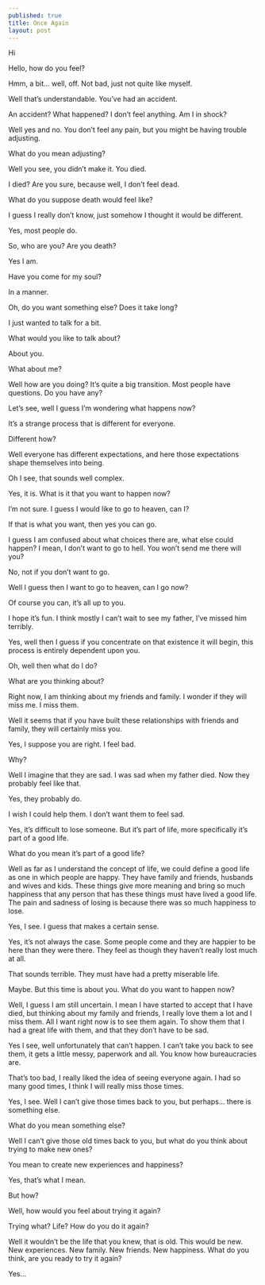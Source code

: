 ```yaml
---
published: true
title: Once Again
layout: post
---
```

Hi

Hello, how do you feel?

Hmm, a bit… well, off. Not bad, just not quite like myself.

Well that’s understandable. You’ve had an accident.

An accident? What happened? I don’t feel anything. Am I in shock?

Well yes and no. You don’t feel any pain, but you might be having trouble adjusting. 

What do you mean adjusting?

Well you see, you didn’t make it. You died. 

I died? Are you sure, because well, I don’t feel dead. 

What do you suppose death would feel like?

I guess I really don’t know, just somehow I thought it would be different.

Yes, most people do. 

So, who are you? Are you death?

Yes I am.

Have you come for my soul?

In a manner. 

Oh, do you want something else? Does it take long?

I just wanted to talk for a bit. 

What would you like to talk about?

About you.

What about me?

Well how are you doing? It’s quite a big transition. Most people have questions. Do you have any?

Let’s see, well I guess I’m wondering what happens now?

It’s a strange process that is different for everyone. 

Different how?

Well everyone has different expectations, and here those expectations shape themselves into being. 

Oh I see, that sounds well complex. 

Yes, it is. What is it that you want to happen now?

I’m not sure. I guess I would like to go to heaven, can I?

If that is what you want, then yes you can go. 

I guess I am confused about what choices there are, what else could happen? I mean, I don’t want to go to hell. You won’t send me there will you?

No, not if you don’t want to go. 

Well I guess then I want to go to heaven, can I go now?

Of course you can, it’s all up to you. 

I hope it’s fun. I think mostly I can’t wait to see my father, I’ve missed him terribly. 

Yes, well then I guess if you concentrate on that existence it will begin, this process is entirely dependent upon you. 

Oh, well then what do I do?

What are you thinking about?

Right now, I am thinking about my friends and family. I wonder if they will miss me. I miss them. 

Well it seems that if you have built these relationships with friends and family, they will certainly miss you. 

Yes, I suppose you are right. I feel bad.

Why?

Well I imagine that they are sad. I was sad when my father died. Now they probably feel like that. 

Yes, they probably do. 

I wish I could help them. I don’t want them to feel sad. 

Yes, it’s difficult to lose someone. But it’s part of life, more specifically it’s part of a good life. 

What do you mean it’s part of a good life?

Well as far as I understand the concept of life, we could define a good life as one in which people are happy. They have family and friends, husbands and wives and kids. These things give more meaning and bring so much happiness that any person that has these things must have lived a good life. The pain and sadness of losing is because there was so much happiness to lose. 

Yes, I see. I guess that makes a certain sense. 

Yes, it’s not always the case. Some people come and they are happier to be here than they were there. They feel as though they haven’t really lost much at all. 

That sounds terrible. They must have had a pretty miserable life. 

Maybe. But this time is about you. What do you want to happen now?

Well, I guess I am still uncertain. I mean I have started to accept that I have died, but thinking about my family and friends, I really love them a lot and I miss them. All I want right now is to see them again. To show them that I had a great life with them, and that they don’t have to be sad.

Yes I see, well unfortunately that can’t happen. I can’t take you back to see them, it gets a little messy, paperwork and all. You know how bureaucracies are. 

That’s too bad, I really liked the idea of seeing everyone again. I had so many good times, I think I will really miss those times. 

Yes, I see. Well I can’t give those times back to you, but perhaps… there is something else. 

What do  you mean something else?

Well I can’t give those old times back to you, but what do you think about trying to make new ones?

You mean to create new experiences and happiness?

Yes, that’s what I mean.

But how?

Well, how would you feel about trying it again?

Trying what? Life? How do you do it again?

Well it wouldn’t be the life that you knew, that is old. This would be new. New experiences. New family. New friends. New happiness. What do you think, are you ready to try it again?

Yes…